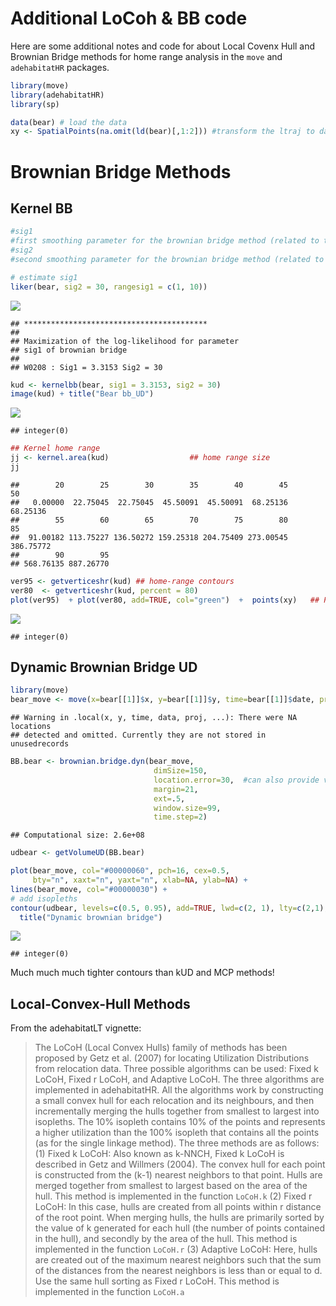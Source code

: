 Additional LoCoh & BB code
================

Here are some additional notes and code for about Local Covenx Hull and Brownian Bridge methods for home range analysis in the `move` and `adehabitatHR` packages.

``` r
library(move)
library(adehabitatHR)
library(sp)

data(bear) # load the data
xy <- SpatialPoints(na.omit(ld(bear)[,1:2])) #transform the ltraj to dataframe, remove nas, make spatial points. 
```

Brownian Bridge Methods
=======================

Kernel BB
---------

``` r
#sig1   
#first smoothing parameter for the brownian bridge method (related to the speed of the animals; it can be estimated by the function liker).
#sig2   
#second smoothing parameter for the brownian bridge method (related to the imprecision of the relocations, supposed known).

# estimate sig1
liker(bear, sig2 = 30, rangesig1 = c(1, 10))
```

![](MoreThoughts_LoCoh_BB_files/figure-markdown_github/unnamed-chunk-2-1.png)

    ## *****************************************
    ## 
    ## Maximization of the log-likelihood for parameter
    ## sig1 of brownian bridge
    ## 
    ## W0208 : Sig1 = 3.3153 Sig2 = 30

``` r
kud <- kernelbb(bear, sig1 = 3.3153, sig2 = 30)
image(kud) + title("Bear bb_UD")
```

![](MoreThoughts_LoCoh_BB_files/figure-markdown_github/unnamed-chunk-2-2.png)

    ## integer(0)

``` r
## Kernel home range
jj <- kernel.area(kud)                  ## home range size
jj
```

    ##        20        25        30        35        40        45        50 
    ##   0.00000  22.75045  22.75045  45.50091  45.50091  68.25136  68.25136 
    ##        55        60        65        70        75        80        85 
    ##  91.00182 113.75227 136.50272 159.25318 204.75409 273.00545 386.75772 
    ##        90        95 
    ## 568.76135 887.26770

``` r
ver95 <- getverticeshr(kud) ## home-range contours
ver80  <- getverticeshr(kud, percent = 80)
plot(ver95)  + plot(ver80, add=TRUE, col="green")  +  points(xy)   ## Plots contours
```

![](MoreThoughts_LoCoh_BB_files/figure-markdown_github/unnamed-chunk-2-3.png)

    ## integer(0)

Dynamic Brownian Bridge UD
--------------------------

``` r
library(move)
bear_move <- move(x=bear[[1]]$x, y=bear[[1]]$y, time=bear[[1]]$date, proj="+init=epsg:3857")
```

    ## Warning in .local(x, y, time, data, proj, ...): There were NA locations
    ## detected and omitted. Currently they are not stored in unusedrecords

``` r
BB.bear <- brownian.bridge.dyn(bear_move, 
                                dimSize=150, 
                                location.error=30,  #can also provide vector with changing positional errors
                                margin=21,
                                ext=.5,
                                window.size=99, 
                                time.step=2) 
```

    ## Computational size: 2.6e+08

``` r
udbear <- getVolumeUD(BB.bear)

plot(bear_move, col="#00000060", pch=16, cex=0.5,
     bty="n", xaxt="n", yaxt="n", xlab=NA, ylab=NA) +
lines(bear_move, col="#00000030") +
# add isopleths
contour(udbear, levels=c(0.5, 0.95), add=TRUE, lwd=c(2, 1), lty=c(2,1), col = c("orange", "blue"))+
  title("Dynamic brownian bridge")
```

![](MoreThoughts_LoCoh_BB_files/figure-markdown_github/unnamed-chunk-3-1.png)

    ## integer(0)

Much much much tighter contours than kUD and MCP methods!

Local-Convex-Hull Methods
-------------------------

From the adehabitatLT vignette:

> The LoCoH (Local Convex Hulls) family of methods has been proposed by Getz et al. (2007) for locating Utilization Distributions from relocation data. Three possible algorithms can be used: Fixed k LoCoH, Fixed r LoCoH, and Adaptive LoCoH. The three algorithms are implemented in adehabitatHR. All the algorithms work by constructing a small convex hull for each relocation and its neighbours, and then incrementally merging the hulls together from smallest to largest into isopleths. The 10% isopleth contains 10% of the points and represents a higher utilization than the 100% isopleth that contains all the points (as for the single linkage method). The three methods are as follows: (1) Fixed k LoCoH: Also known as k-NNCH, Fixed k LoCoH is described in Getz and Willmers (2004). The convex hull for each point is constructed from the (k-1) nearest neighbors to that point. Hulls are merged together from smallest to largest based on the area of the hull. This method is implemented in the function `LoCoH.k` (2) Fixed r LoCoH: In this case, hulls are created from all points within r distance of the root point. When merging hulls, the hulls are primarily sorted by the value of k generated for each hull (the number of points contained in the hull), and secondly by the area of the hull. This method is implemented in the function `LoCoH.r` (3) Adaptive LoCoH: Here, hulls are created out of the maximum nearest neighbors such that the sum of the distances from the nearest neighbors is less than or equal to d. Use the same hull sorting as Fixed r LoCoH. This method is implemented in the function `LoCoH.a`
